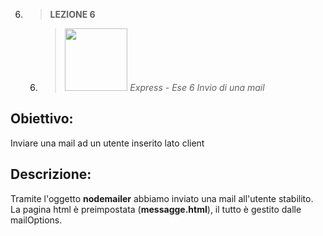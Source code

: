 6. > **LEZIONE 6**
     6. > *<img src="https://developerhowto.com/wp-content/uploads/2018/12/node-express-mocha-chai.png" style="width: 100px"></img>  Express - Ese 6 Invio di una mail*

## Obiettivo:
Inviare una mail ad un utente inserito lato client

## Descrizione:
Tramite l'oggetto **nodemailer** abbiamo inviato una mail all'utente stabilito. La pagina html è preimpostata (**messagge.html**), il tutto è gestito dalle mailOptions.
